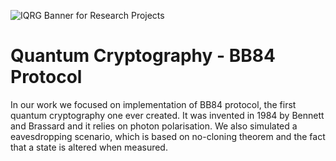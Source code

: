 ![IQRG Banner for Research Projects](../IQRG_Banner_Research_Projects_2024.png)

# Quantum Cryptography - BB84 Protocol

In our work we focused on implementation of BB84 protocol, the first quantum cryptography one ever created. It was invented in 1984 by Bennett and Brassard and it relies on photon polarisation. We also simulated a eavesdropping scenario, which is based on no-cloning theorem and the fact that a state is altered when measured.

